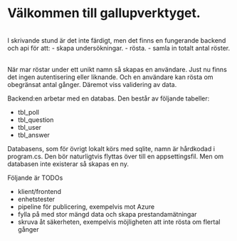 <h1>Välkommen till gallupverktyget.</h1><br>
I skrivande stund är det inte färdigt, men det finns en fungerande backend och api för att:
- skapa undersökningar.
- rösta.
- samla in totalt antal röster.<br><br>

När mar röstar under ett unikt namn så skapas en användare. Just nu finns det ingen autentisering eller liknande. Och en användare kan rösta om obegränsat antal gånger. Däremot viss validering av data.<br>

Backend:en arbetar med en databas. Den består av följande tabeller:<br>
- tbl_poll
- tbl_question
- tbl_user
- tbl_answer

Databasens, som för övrigt lokalt körs med sqlite, namn är hårdkodad i program.cs. Den bör naturligtvis flyttas över till en appsettingsfil. Men om databasen inte existerar så skapas en ny.

Följande är TODOs
- klient/frontend
- enhetstester
- pipeline för publicering, exempelvis mot Azure
- fylla på med stor mängd data och skapa prestandamätningar
- skruva åt säkerheten, exempelvis möjligheten att inte rösta om flertal gånger
